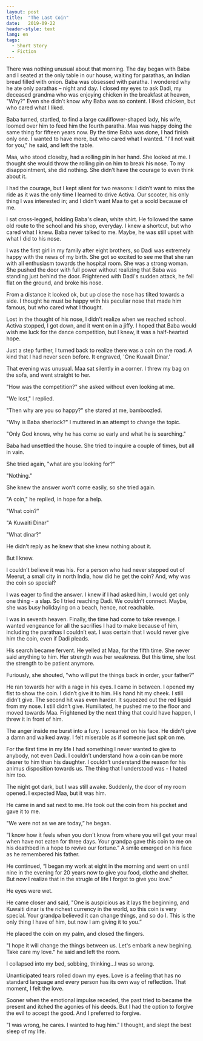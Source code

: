 ```yaml
---
layout: post
title:  "The Last Coin"
date:   2019-09-22
header-style: text
lang: en
tags:
  - Short Story
  - Fiction
---
```

There was nothing unusual about that morning. The day began with Baba and I seated at the only table in our house, waiting for parathas, an Indian bread filled with onion. Baba was obsessed with paratha. I wondered why he ate only parathas –  night and day. I closed my eyes to ask Dadi, my deceased grandma who was enjoying chicken in the breakfast at heaven, "Why?" Even she didn’t know why Baba was so content. I liked chicken, but who cared what I liked.

Baba turned, startled, to find a large cauliflower-shaped lady, his wife, loomed over him to feed him the fourth paratha. Maa was happy doing the same thing for fifteen years now. By the time Baba was done, I had finish only one. I wanted to have more, but who cared what I wanted. "I'll not wait for you," he said, and left the table. 

Maa, who stood closeby, had a rolling pin in her hand. She looked at me. I thought she would throw the rolling pin on him to break his nose. To my disappointment, she did nothing. She didn’t have the courage to even think about it.

I had the courage, but I kept silent for two reasons: I didn’t want to miss the ride as it was the only time I learned to drive Activa. Our scooter, his only thing I was interested in; and I didn’t want Maa to get a scold because of me.

I sat cross-legged, holding Baba's clean, white shirt. He followed the same old route to the school and his shop, everyday. I knew a shortcut, but who cared what I knew. Baba never talked to me. Maybe, he was still upset with what I did to his nose.

I was the first girl in my family after eight brothers, so Dadi was extremely happy with the news of my birth. She got so excited to see me that she ran with all enthusiasm towards the hospital room. She was a strong woman. She pushed the door with full power without realizing that Baba was standing just behind the door. Frightened with Dadi's sudden attack, he fell flat on the ground, and broke his nose.

From a distance it looked ok, but up close the nose has tilted towards a side. I thought he must be happy with his peculiar nose that made him famous, but who cared what I thought.

Lost in the thought of his nose, I didn’t realize when we reached school. Activa stopped, I got down, and it went on in a jiffy. I hoped that Baba would wish me luck for the dance competition, but I knew, it was a half-hearted hope.

Just a step further, I turned back to realize there was a coin on the road. A kind that I had never seen before. It engraved, 'One Kuwait Dinar.'

That evening was unusual. Maa sat silently in a corner. I threw my bag on the sofa, and went straight to her.

"How was the competition?" she asked without even looking at me.

"We lost," I replied.

"Then why are you so happy?" she stared at me, bamboozled.

"Why is Baba sherlock?" I muttered in an attempt to change the topic. 

"Only God knows, why he has come so early and what he is searching." 

Baba had unsettled the house. She tried to inquire a couple of times, but all in vain. 

She tried again, "what are you looking for?"

"Nothing."

She knew the answer won’t come easily, so she tried again.

"A coin," he replied, in hope for a help.

"What coin?"

"A Kuwaiti Dinar"

"What dinar?"

He didn’t reply as he knew that she knew nothing about it.

But I knew.

I couldn’t believe it was his. For a person who had never stepped out of Meerut, a small city in north India, how did he get the coin? And, why was the coin so special? 

I was eager to find the answer. I knew if I had asked him, I would get only one thing - a slap. So I tried reaching Dadi. We couldn’t connect. Maybe, she was busy holidaying on a beach, hence, not reachable.

I was in seventh heaven. Finally, the time had come to take revenge. I wanted vengeance for all the sacrifies I had to make because of him, including the parathas I couldn’t eat. I was certain that I would never give him the coin, even if Dadi pleads.  

His search became fervent. He yelled at Maa, for the fifth time. She never said anything to him. Her strength was her weakness. But this time, she lost the strength to be patient anymore.

Furiously, she shouted, "who will put the things back in order, your father?"

He ran towards her with a rage in his eyes. I came in between. I opened my fist to show the coin. I didn’t give it to him. His hand hit my cheek. I still didn’t give. The second hit was even harder. It squeezed out the red liquid from my nose. I still didn’t give. Humiliated, he pushed me to the floor and moved towards Maa. Frightened by the next thing that could have happen, I threw it in front of him. 

The anger inside me burst into a fury. I screamed on his face. He didn't give a damn and walked away. I felt miserable as if someone  just spit on me.

For the first time in my life I had something I never wanted to give to anybody, not even Dadi. I couldn’t understand how a coin can be more dearer to him than his daughter. I couldn’t understand the reason for his animus disposition towards us. The thing that I understood was -  I hated him too.

The night got dark, but I was still awake. Suddenly, the door of my room opened. I expected Maa, but it was him. 

He came in and sat next to me. He took out the coin from his pocket and gave it to me.

"We were not as we are today,” he began.

“I know how it feels when you don't know from where you will get your meal when have not eaten for three days. Your grandpa gave this coin to me on his deathbed in a hope to revive our fortune.” A smile emerged on his face as he remembered his father.

He continued, “I began my work at eight in the morning and went on until nine in the evening for 20 years now to give you food, clothe and shelter. But now I realize that in the strugle of life I forgot to give you love.”

He eyes were wet. 

He came closer and said, "One is auspicious as it lays the beginning, and Kuwaiti dinar is the richest currency in the world, so this coin is very special. Your grandpa believed it can change things, and so do I. This is the only thing I have of him, but now I am giving it to you.”

He placed the coin on my palm, and closed the fingers. 

"I hope it will change the things between us. Let's embark a new begining. Take care my love." he said and left the room.

I collapsed into my bed, sobbing, thinking...I was so wrong. 

Unanticipated tears rolled down my eyes. Love is a feeling that has no standard language and every person has its own way of reflection. That moment, I felt the love.

Sooner when the emotional impulse receded, the past tried to became the present and itched the agonies of his deeds. But I had the option to forgive the evil to accept the good. And I preferred to forgive.

"I was wrong, he cares. I wanted to hug him." I thought, and slept the best sleep of my life.

